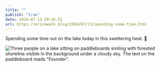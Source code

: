 ```yaml
---
title: ""
publish: "true"
date: 2024-07-13 20:35:51
url: https://ericmwalk.blog/2024/07/13/spending-some-time.html
---
```


Spending some time out on the lake today in this sweltering heat. 🥵

![Three people on a lake sitting on paddleboards smiling with forested shoreline visible in the background under a cloudy sky. The text on the paddleboard reads "Founder".](https://ericmwalk.blog/uploads/2024/img-4213.jpeg)